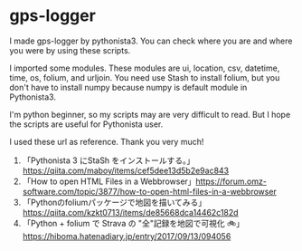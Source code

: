 # gps-logger
I made gps-logger by pythonista3.
You can check where you are and where you were by using these scripts.

I imported some modules. These modules are ui, location, csv, datetime, time, os, folium, and urljoin.
You need use Stash to install folium, but you don't have to install numpy because numpy is default module in Pythonista3. 

I'm python beginner, so my scripts may are very difficult to read. But I hope the scripts are useful for Pythonista user.

I used these url as reference. Thank you very much!
  1) 「Pythonista 3 にStaSh をインストールする。」https://qiita.com/maboy/items/cef5dee13d5b2e9ac843
  2) 「How to open HTML Files in a Webbrowser」https://forum.omz-software.com/topic/3877/how-to-open-html-files-in-a-webbrowser
  3) 「Pythonのfoliumパッケージで地図を描いてみる」https://qiita.com/kzkt0713/items/de85668dca14462c182d
  4) 「Python + folium で Strava の "全"記録を地図で可視化 🚲」https://hiboma.hatenadiary.jp/entry/2017/09/13/094056
  
